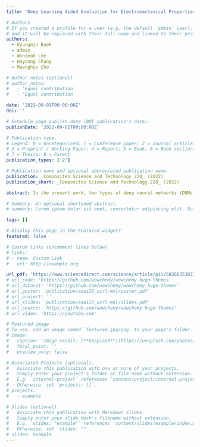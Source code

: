 ```yaml
---
title: 'Deep Learning Aided Evaluation for Electromechanical Properties of Complexly Structured Polymer Nanocomposites'

# Authors
# If you created a profile for a user (e.g. the default `admin` user), write the username (folder name) here
# and it will be replaced with their full name and linked to their profile.
authors:
  - Kyungmin Baek
  - admin
  - Wonseok Lee
  - Hayoung Chung
  - Maenghyo Cho

# Author notes (optional)
# author_notes:
#   - 'Equal contribution'
#   - 'Equal contribution'

date: '2022-09-01T00:00:00Z'
doi: ''

# Schedule page publish date (NOT publication's date).
publishDate: '2022-09-01T00:00:00Z'

# Publication type.
# Legend: 0 = Uncategorized; 1 = Conference paper; 2 = Journal article;
# 3 = Preprint / Working Paper; 4 = Report; 5 = Book; 6 = Book section;
# 7 = Thesis; 8 = Patent
publication_types: ['2']

# Publication name and optional abbreviated publication name.
publication: _Composites Science and Technology 228_ (2022)
publication_short: _Composites Science and Technology 228_ (2022)

abstract: In the present work, two types of deep neural networks (DNNs) were employed to establish the structure–property relationship of polymer nanocomposites. The trained DNNs based on multiscale analysis results can not only overcome the limitations of the conventional clustering density-based model and multivariate regression models but also exhibit superior performance in evaluating the electromechanical properties of polypropylene matrix composites, wherein spherical SiC nanoparticles were randomly distributed and dispersed. A simple graph convolution network showed better capability than a complex artificial neural network, despite fewer features considered; this implies that the graph convolution network is more appropriate and user-friendly for evaluating the effect of nanoparticle distribution and agglomeration. In addition, the trained graph convolution network can effectively provide mechanical and electrical properties corresponding to large representative volume element (RVE) without a loss of accuracy. The present study demonstrates that deep learning techniques can be put to practical use for the design of next-generation polymer nanocomposite materials.

# Summary. An optional shortened abstract.
# summary: Lorem ipsum dolor sit amet, consectetur adipiscing elit. Duis posuere tellus ac convallis placerat. Proin tincidunt magna sed ex sollicitudin condimentum.

tags: []

# Display this page in the Featured widget?
featured: false

# Custom links (uncomment lines below)
# links:
# - name: Custom Link
#   url: http://example.org

url_pdf: 'https://www.sciencedirect.com/science/article/pii/S0266353822004031?casa_token=kqovo5HlZroAAAAA:zyGqPKuggG80IOjh73Ti89KhAZkCmrxufuIiR8yX40oA_3DEqk-oW3iupo7zFnx_RynOPCthZsEg'
# url_code: 'https://github.com/wowchemy/wowchemy-hugo-themes'
# url_dataset: 'https://github.com/wowchemy/wowchemy-hugo-themes'
# url_poster: 'publication/aaai23_ucrl-mnl/poster.pdf'
# url_project: ''
# url_slides: 'publication/aaai23_ucrl-mnl/slides.pdf'
# url_source: 'https://github.com/wowchemy/wowchemy-hugo-themes'
# url_video: 'https://youtube.com'

# Featured image
# To use, add an image named `featured.jpg/png` to your page's folder.
# image:
#   caption: 'Image credit: [**Unsplash**](https://unsplash.com/photos/pLCdAaMFLTE)'
#   focal_point: ''
#   preview_only: false

# Associated Projects (optional).
#   Associate this publication with one or more of your projects.
#   Simply enter your project's folder or file name without extension.
#   E.g. `internal-project` references `content/project/internal-project/index.md`.
#   Otherwise, set `projects: []`.
# projects:
#   - example

# Slides (optional).
#   Associate this publication with Markdown slides.
#   Simply enter your slide deck's filename without extension.
#   E.g. `slides: "example"` references `content/slides/example/index.md`.
#   Otherwise, set `slides: ""`.
# slides: example
---
```


<!-- {{% callout note %}}
Click the _Cite_ button above to demo the feature to enable visitors to import publication metadata into their reference management software.
{{% /callout %}}

{{% callout note %}}
Create your slides in Markdown - click the _Slides_ button to check out the example.
{{% /callout %}} -->

<!-- Supplementary notes can be added here, including [code, math, and images](https://wowchemy.com/docs/writing-markdown-latex/). -->

